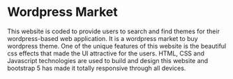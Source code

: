 # Wordpress Market
This website is coded to provide users to search and find themes for their wordpress-based web application. It is a wordpress market to buy wordpress theme. One of the unique features of this website is the beautiful css effects that made the UI attractive for the users. HTML, CSS and Javascript technologies are used to build and design this website
and bootstrap 5 has made it totally responsive through all devices.
